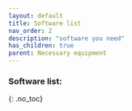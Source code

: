 ```yaml
---
layout: default
title: Software list
nav_order: 2
description: "software you need"
has_children: true
parent: Necessary equipment
---
```


### Software list:
{: .no_toc}